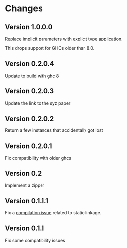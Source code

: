 Changes
=======

Version 1.0.0.0
---------------

Replace implicit parameters with explicit type application.

This drops support for GHCs older than 8.0.

Version 0.2.0.4
---------------

Update to build with ghc 8

Version 0.2.0.3
---------------

Update the link to the syz paper

Version 0.2.0.2
---------------

Return a few instances that accidentally got lost

Version 0.2.0.1
---------------

Fix compatibility with older ghcs

Version 0.2
-----------

Implement a zipper

Version 0.1.1.1
---------------

Fix a [compilation issue][1] related to static linkage.

[1]: https://github.com/haskell/cabal/issues/1266#issuecomment-26998689

Version 0.1.1
-------------

Fix some compatibility issues
